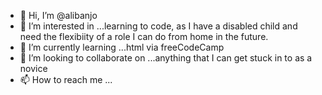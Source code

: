 - 👋 Hi, I’m @alibanjo
- 👀 I’m interested in ...learning to code, as I have a disabled child and need the flexibiity of a role I can do from home in the future.
- 🌱 I’m currently learning ...html via freeCodeCamp
- 💞️ I’m looking to collaborate on ...anything that I can get stuck in to as a novice
- 📫 How to reach me ...

<!---
alibanjo/alibanjo is a ✨ special ✨ repository because its `README.md` (this file) appears on your GitHub profile.
You can click the Preview link to take a look at your changes.
--->
